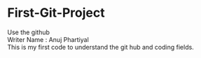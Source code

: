 # First-Git-Project
Use the github
<br>
Writer Name : Anuj Phartiyal
<br>
This is my first code to understand the git hub and coding fields.

